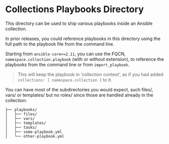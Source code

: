 # Collections Playbooks Directory

This directory can be used to ship various playbooks inside an Ansible collection.

In prior releases, you could reference playbooks in this directory using the full path to the playbook file from the command line.

Starting from `ansible-core>=2.11`, you can use the FQCN, `namespace.collection.playbook` (with or without extension), to reference the playbooks from the command line or from `import_playbook`.

> This will keep the playbook in ‘collection context’, as if you had added `collections: [ namespace.collection ]` to it.

You can have most of the subdirectories you would expect, such files/, vars/ or templates/ but no roles/ since those are handled already in the collection:

```
├── playbooks/
│   ├── files/
│   ├── vars/
│   ├── templates/
│   ├── tasks/
│   ├── some-playbook.yml
│   └── other-playbook.yml
```
